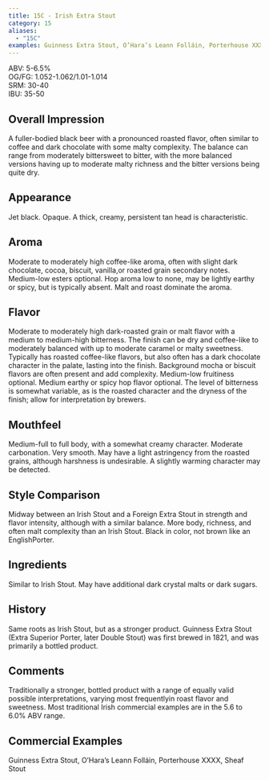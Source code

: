 ```yaml
---
title: 15C - Irish Extra Stout
category: 15
aliases: 
  - "15C"
examples: Guinness Extra Stout, O’Hara’s Leann Folláin, Porterhouse XXXX, Sheaf Stout
---
```


ABV: 5-6.5%  
OG/FG: 1.052-1.062/1.01-1.014  
SRM: 30-40  
IBU: 35-50

## Overall Impression
A fuller-bodied black beer with a pronounced roasted flavor, often similar to coffee and dark chocolate with some malty complexity. The balance can range from moderately bittersweet to bitter, with the more balanced versions having up to moderate malty richness and the bitter versions being quite dry.

## Appearance
Jet black. Opaque. A thick, creamy, persistent tan head is characteristic.

## Aroma
Moderate to moderately high coffee-like aroma, often with slight dark chocolate, cocoa, biscuit, vanilla,or roasted grain secondary notes. Medium-low esters optional. Hop aroma low to none, may be lightly earthy or spicy, but is typically absent. Malt and roast dominate the aroma.

## Flavor
Moderate to moderately high dark-roasted grain or malt flavor with a medium to medium-high bitterness. The finish can be dry and coffee-like to moderately balanced with up to moderate caramel or malty sweetness. Typically has roasted coffee-like flavors, but also often has a dark chocolate character in the palate, lasting into the finish. Background mocha or biscuit flavors are often present and add complexity. Medium-low fruitiness optional. Medium earthy or spicy hop flavor optional. The level of bitterness is somewhat variable, as is the roasted character and the dryness of the finish; allow for interpretation by brewers.

## Mouthfeel
Medium-full to full body, with a somewhat creamy character. Moderate carbonation. Very smooth. May have a light astringency from the roasted grains, although harshness is undesirable. A slightly warming character may be detected.

## Style Comparison
Midway between an Irish Stout and a Foreign Extra Stout in strength and flavor intensity, although with a similar balance. More body, richness, and often malt complexity than an Irish Stout. Black in color, not brown like an EnglishPorter.

## Ingredients
Similar to Irish Stout. May have additional dark crystal malts or dark sugars.

## History
Same roots as Irish Stout, but as a stronger product. Guinness Extra Stout (Extra Superior Porter, later Double Stout) was first brewed in 1821, and was primarily a bottled product.

## Comments
Traditionally a stronger, bottled product with a range of equally valid possible interpretations, varying most frequentlyin roast flavor and sweetness. Most traditional Irish commercial examples are in the 5.6 to 6.0% ABV range.

## Commercial Examples
Guinness Extra Stout, O’Hara’s Leann Folláin, Porterhouse XXXX, Sheaf Stout





